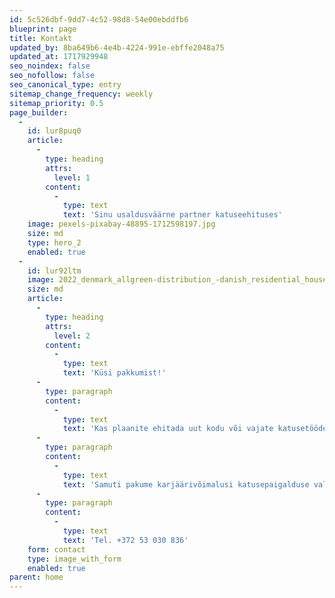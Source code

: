 ```yaml
---
id: 5c526dbf-9dd7-4c52-98d8-54e00ebddfb6
blueprint: page
title: Kontakt
updated_by: 8ba649b6-4e4b-4224-991e-ebffe2048a75
updated_at: 1717929948
seo_noindex: false
seo_nofollow: false
seo_canonical_type: entry
sitemap_change_frequency: weekly
sitemap_priority: 0.5
page_builder:
  -
    id: lur8puq0
    article:
      -
        type: heading
        attrs:
          level: 1
        content:
          -
            type: text
            text: 'Sinu usaldusväärne partner katuseehituses'
    image: pexels-pixabay-48895-1712598197.jpg
    size: md
    type: hero_2
    enabled: true
  -
    id: lur92ltm
    image: 2022_denmark_allgreen-distribution_-danish_residential_house_3.jpg
    size: md
    article:
      -
        type: heading
        attrs:
          level: 2
        content:
          -
            type: text
            text: 'Küsi pakkumist!'
      -
        type: paragraph
        content:
          -
            type: text
            text: 'Kas plaanite ehitada uut kodu või vajate katusetööde professionaalset abi? Meie kogenud meeskond on valmis teid aitama! Täitke kõrvalolev vorm või võtke meiega ühendust, et saada personaalset konsultatsiooni ja leida parim lahendus teie projektile. '
      -
        type: paragraph
        content:
          -
            type: text
            text: 'Samuti pakume karjäärivõimalusi katusepaigalduse valdkonnas - soovid liituda meiega ja kasvada koos meiega? Anna endast märku!'
      -
        type: paragraph
        content:
          -
            type: text
            text: 'Tel. +372 53 030 836'
    form: contact
    type: image_with_form
    enabled: true
parent: home
---
```

